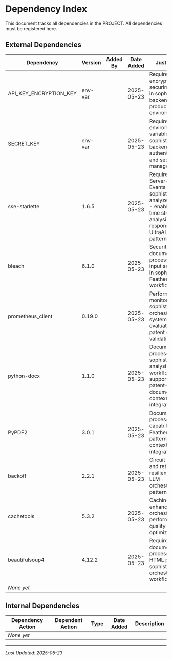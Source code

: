 # Dependency Index

This document tracks all dependencies in the PROJECT. All dependencies must be registered here.

## External Dependencies

| Dependency | Version | Added By | Date Added | Justification | Actions Using |
|------------|---------|----------|------------|---------------|---------------|
| API_KEY_ENCRYPTION_KEY | env-var | | 2025-05-23 | Required for encrypting and securing API keys in sophisticated backend production environment | production-config-fix |
| SECRET_KEY | env-var | | 2025-05-23 | Required security environment variable for sophisticated backend authentication and session management | production-config-fix |
| sse-starlette | 1.6.5 | | 2025-05-23 | Required for Server-Sent Events in sophisticated analyze_routes.py - enables real-time streaming analysis responses in UltraAI Feather patterns | frontend-deployment-fix |
| bleach | 6.1.0 | | 2025-05-23 | Security layer for document processing and input sanitization in sophisticated Feather analysis workflows | ultrai-system-assessment |
| prometheus_client | 0.19.0 | | 2025-05-23 | Performance monitoring for sophisticated orchestration system quality evaluation and patent claim validation | ultrai-system-assessment |
| python-docx | 1.1.0 | | 2025-05-23 | Document processing for sophisticated analysis workflows supporting patent-protected document context integration | ultrai-system-assessment |
| PyPDF2 | 3.0.1 | | 2025-05-23 | Document processing capability for Feather analysis patterns with context integration | ultrai-system-assessment |
| backoff | 2.2.1 | | 2025-05-23 | Circuit breaker and retry logic for resilient multi-LLM orchestration patterns | ultrai-system-assessment |
| cachetools | 5.3.2 | | 2025-05-23 | Caching layer for enhanced orchestrator performance and quality evaluation optimization | ultrai-system-assessment |
| beautifulsoup4 | 4.12.2 | | 2025-05-23 | Required for document processing and HTML parsing in sophisticated orchestration workflows | ultrai-system-assessment |
| *None yet* | | | | | |

## Internal Dependencies

| Dependency Action | Dependent Action | Type | Date Added | Description |
|-------------------|------------------|------|------------|-------------|
| *None yet* | | | | |

---
*Last Updated: 2025-05-23*
